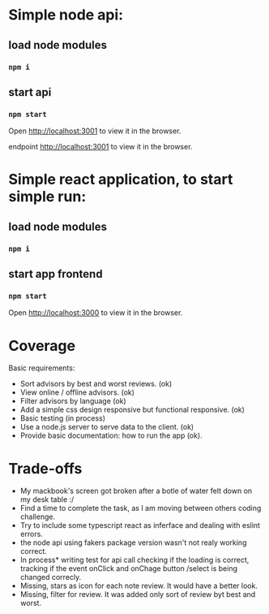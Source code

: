 # Simple node api:
## load node modules
### `npm i`
## start api
### `npm start`
Open [http://localhost:3001](http://localhost:3001) to view it in the browser.

endpoint [http://localhost:3001](http://localhost:3001/advisors?count='number') to view it in the browser.

# Simple react application, to start simple run:
## load node modules
### `npm i`
## start app frontend
### `npm start`
Open [http://localhost:3000](http://localhost:3000) to view it in the browser.

# Coverage 

Basic requirements: 
 
- Sort advisors by best and worst reviews.  (ok)
- View online / offline advisors. (ok)
- Filter advisors by language (ok) 
- Add a simple css design responsive but functional responsive. (ok)
- Basic testing (in process)
- Use a node.js server to serve data to the client.  (ok)
- Provide basic documentation: how to run the app (ok).
 
# Trade-offs 

 - My mackbook's screen got broken after a botle of water felt down on my desk table :/
 - Find a time to complete the task, as I am moving between others coding challenge.
 - Try to include some typescript react as inferface and dealing with eslint errors.
 - the node api using fakers package version wasn't not realy working correct.
 - In process* writing test for api call checking if the loading is correct, tracking if the event onClick and onChage button /select is being changed correcly. 
 - Missing, stars as icon for each note review. It would have a better look.
 - Missing, filter for review. It was added only sort of review byt best and worst.
 
